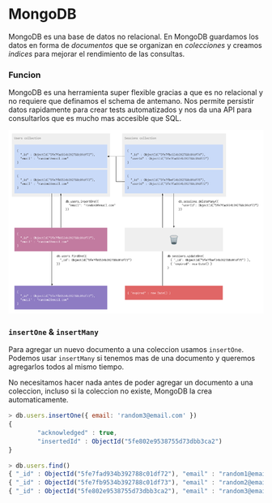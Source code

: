 # MongoDB

MongoDB es una base de datos no relacional. En MongoDB guardamos los datos en forma de *documentos* que se organizan en *colecciones* y creamos *indices* para mejorar el rendimiento de las consultas.

### Funcion

MongoDB es una herramienta super flexible gracias a que es no relacional y no requiere que definamos el schema de antemano. Nos permite persistir datos rapidamente para crear tests automatizados y nos da una API para consultarlos que es mucho mas accesible que SQL.

![mongo](./mongo.png)

### `insertOne` & `insertMany`

Para agregar un nuevo documento a una coleccion usamos `insertOne`. Podemos usar `insertMany` si tenemos mas de una documento y queremos agregarlos todos al mismo tiempo.

No necesitamos hacer nada antes de poder agregar un documento a una coleccion, incluso si la coleccion no existe, MongoDB la crea automaticamente.

```javascript
> db.users.insertOne({ email: 'random3@email.com' })
{
        "acknowledged" : true,
        "insertedId" : ObjectId("5fe802e9538755d73dbb3ca2")
}
```

```javascript
> db.users.find()
{ "_id" : ObjectId("5fe7fad934b392788c01df72"), "email" : "random1@email.com" }
{ "_id" : ObjectId("5fe7fb9534b392788c01df73"), "email" : "random2@email.com" }
{ "_id" : ObjectId("5fe802e9538755d73dbb3ca2"), "email" : "random3@email.com" } 
```